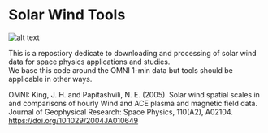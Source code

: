 # Solar Wind Tools

![alt text](https://github.com/08walkersj/Solar_Wind_Tools/blob/master/Development_Code/solar_wind.gif "Image Credit: NASA's Goddard Space Flight Center")

This is a repostiory dedicate to downloading and processing of solar wind data for space physics applications and studies.\
We base this code around the OMNI 1-min data but tools should be applicable in other ways.

OMNI: King, J. H. and Papitashvili, N. E. (2005). Solar wind spatial scales in and comparisons of hourly Wind and ACE plasma and magnetic field data. Journal of Geophysical Research: Space Physics, 110(A2), A02104. https://doi.org/10.1029/2004JA010649
